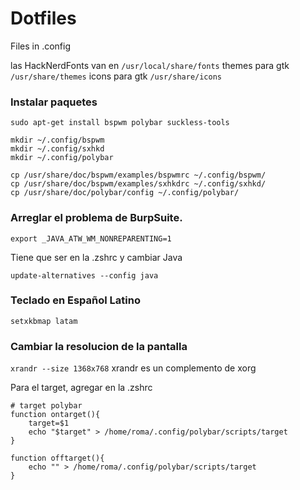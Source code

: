 # Dotfiles
Files in .config

las HackNerdFonts van en `/usr/local/share/fonts`
themes para gtk `/usr/share/themes`
icons para gtk `/usr/share/icons`

### Instalar paquetes
`sudo apt-get install bspwm polybar suckless-tools`

```
mkdir ~/.config/bspwm
mkdir ~/.config/sxhkd
mkdir ~/.config/polybar

cp /usr/share/doc/bspwm/examples/bspwmrc ~/.config/bspwm/
cp /usr/share/doc/bspwm/examples/sxhkdrc ~/.config/sxhkd/
cp /usr/share/doc/polybar/config ~/.config/polybar/

```


### Arreglar el problema de BurpSuite.



`export _JAVA_ATW_WM_NONREPARENTING=1`

Tiene que ser en la .zshrc y cambiar Java

`update-alternatives --config java`

### Teclado en Español Latino
`setxkbmap latam`

### Cambiar la resolucion de la pantalla

`xrandr --size 1368x768`
xrandr es un complemento de xorg

Para el target, agregar en la .zshrc
```
# target polybar
function ontarget(){
    target=$1
    echo "$target" > /home/roma/.config/polybar/scripts/target
}

function offtarget(){
    echo "" > /home/roma/.config/polybar/scripts/target
}
````
